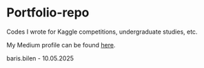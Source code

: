 # Portfolio-repo

Codes I wrote for Kaggle competitions, undergraduate studies, etc.

My Medium profile can be found [here](https://alibarisbilen1.medium.com/).

baris.bilen - 10.05.2025
